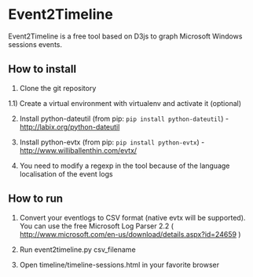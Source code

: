 Event2Timeline
==============

Event2Timeline is a free tool based on D3js to graph Microsoft Windows sessions events.

How to install
--------------

1) Clone the git repository

1.1) Create a virtual environment with virtualenv and activate it (optional) 

2) Install python-dateutil (from pip: `pip install python-dateutil`) - http://labix.org/python-dateutil
3) Install python-evtx (from pip: `pip install python-evtx`) - http://www.williballenthin.com/evtx/

4) You need to modify a regexp in the tool because of the language localisation of the event logs

How to run 
----------

1) Convert your eventlogs to CSV format (native evtx will be supported). 
You can use the free Microsoft Log Parser 2.2 ( http://www.microsoft.com/en-us/download/details.aspx?id=24659 )

2) Run event2timeline.py csv_filename

3) Open timeline/timeline-sessions.html in your favorite browser

